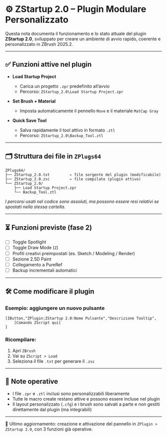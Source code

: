 # ⚙️ ZStartup 2.0 – Plugin Modulare Personalizzato

Questa nota documenta il funzionamento e lo stato attuale del plugin **ZStartup 2.0**, sviluppato per creare un ambiente di avvio rapido, coerente e personalizzato in ZBrush 2025.2.

---

## ✅ Funzioni attive nel plugin

- **Load Startup Project**
  - Carica un progetto `.zpr` predefinito all’avvio
  - Percorso: `ZStartup_2.0\Load Startup Project.zpr`

- **Set Brush + Material**
  - Imposta automaticamente il pennello `Move` e il materiale `MatCap Gray`

- **Quick Save Tool**
  - Salva rapidamente il tool attivo in formato `.ztl`
  - Percorso: `ZStartup_2.0\Backup_Tool.ztl`

---

## 🗂️ Struttura dei file in `ZPlugs64`

```
ZPlugs64/
├── ZStartup_2.0.txt         ← file sorgente del plugin (modificabile)
├── ZStartup_2.0.zsc         ← file compilato (plugin attivo)
└── ZStartup_2.0/
    ├── Load Startup Project.zpr
    └── Backup_Tool.ztl
```

*I percorsi usati nel codice sono assoluti, ma possono essere resi relativi se spostati nella stessa cartella.*

---

## ⏳ Funzioni previste (fase 2)

- [ ] Toggle Spotlight
- [ ] Toggle Draw Mode (`Z`)
- [ ] Profili creativi preimpostati (es. Sketch / Modeling / Render)
- [ ] Sezione 2.5D Paint
- [ ] Collegamento a PureRef
- [ ] Backup incrementali automatici

---

## 🛠️ Come modificare il plugin

### Esempio: aggiungere un nuovo pulsante
```zscript
[IButton,"ZPlugin:ZStartup 2.0:Nome Pulsante","Descrizione Tooltip",
    [Comando ZScript qui]
]
```

### Ricompilare:
1. Apri `ZBrush`
2. Vai su `ZScript > Load`
3. Seleziona il file `.txt` per generare il `.zsc`

---

## 🧠 Note operative

- I file `.zpr` e `.ztl` inclusi sono personalizzabili liberamente
- Tutte le macro create restano attive e possono essere incluse nel plugin
- Il layout personalizzato (`.cfg`) e i brush sono salvati a parte e non gestiti direttamente dal plugin (ma integrabili)

---

📌 Ultimo aggiornamento: creazione e attivazione del pannello in `ZPlugin > ZStartup 2.0`, con 3 funzioni già operative.

